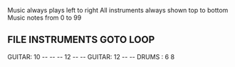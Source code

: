 Music always plays left to right
All instruments always shown top to bottom
Music notes from 0 to 99

FILE INSTRUMENTS GOTO LOOP
-------------------------------------------
GUITAR: 10 -- -- -- 12 -- --
GUITAR:             12 -- --
DRUMS :     6     8 

